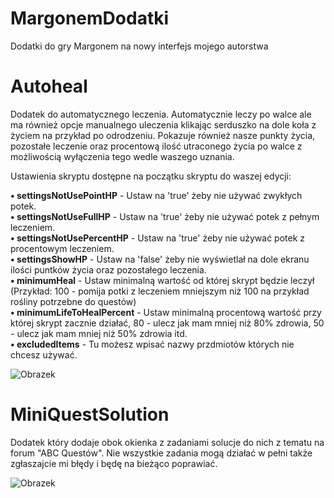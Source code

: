 # MargonemDodatki
Dodatki do gry Margonem na nowy interfejs mojego autorstwa

# Autoheal
Dodatek do automatycznego leczenia. Automatycznie leczy po walce ale ma również opcje manualnego uleczenia klikając serduszko na dole koła z życiem na przykład po odrodzeniu. Pokazuje również nasze punkty życia, pozostałe leczenie oraz procentową ilość utraconego życia po walce z możliwością wyłączenia tego wedle waszego uznania.

Ustawienia skryptu dostępne na początku skryptu do waszej edycji:

<b>• settingsNotUsePointHP</b> - Ustaw na 'true' żeby nie używać zwykłych potek.<br>
<b>• settingsNotUseFullHP</b> - Ustaw na 'true' żeby nie używać potek z pełnym leczeniem.<br>
<b>• settingsNotUsePercentHP</b> - Ustaw na 'true' żeby nie używać potek z procentowym leczeniem.<br>
<b>• settingsShowHP</b> - Ustaw na 'false' żeby nie wyświetlał na dole ekranu ilości puntków życia oraz pozostałego leczenia.<br>
<b>• minimumHeal</b> - Ustaw minimalną wartość od której skrypt będzie leczył (Przykład: 100 - pomija potki z leczeniem mniejszym niż 100 na przykład rośliny potrzebne do questów)<br>
<b>• minimumLifeToHealPercent</b> - Ustaw minimalną procentową wartość przy której skrypt zacznie działać, 80 - ulecz jak mam mniej niż 80% zdrowia, 50 - ulecz jak mam mniej niż 50% zdrowia itd.<br>
<b>• excludedItems</b> - Tu możesz wpisać nazwy przdmiotów których nie chcesz używać.<br>

![Obrazek](https://i.imgur.com/crVj5Cw.png)

# MiniQuestSolution
Dodatek który dodaje obok okienka z zadaniami solucje do nich z tematu na forum "ABC Questów". Nie wszystkie zadania mogą działać w pełni także zgłaszajcie mi błędy i będę na bieżąco poprawiać.

![Obrazek](https://i.imgur.com/QUoije4.png)
